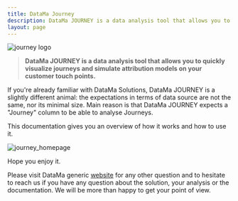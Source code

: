 ```yaml
---
title: DataMa Journey
description: DataMa JOURNEY is a data analysis tool that allows you to quickly visualize journeys and simulate attribution models on your customer touch points.
layout: page
---
```


![journey logo]({{site.url}}/{{site.baseurl}}/core_app/images/DataMa-JOURNEY-Logo-2.png)

> **DataMa JOURNEY is a data analysis tool that allows you to quickly visualize journeys and simulate attribution models on your customer touch points.**

If you're already familiar with DataMa Solutions, DataMa JOURNEY is a slightly different animal: the expectations in terms of data source are not the same, nor its minimal size. Main reason is that DataMa JOURNEY expects a "Journey" column to be able to analyse Journeys.

This documentation gives you an overview of how it works and how to use it.

![journey_homepage]({{site.url}}/{{site.baseurl}}/core_app/images/journey.png)

Hope you enjoy it.

Please visit DataMa generic [website](https://datama.fr/lets-talk/) for any other question and to hesitate to reach us if you have any question about the solution, your analysis or the documentation. We will be more than happy to get your point of view.
